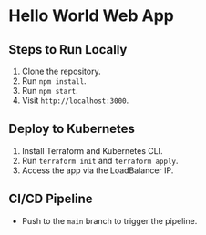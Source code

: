 # Hello World Web App

## Steps to Run Locally
1. Clone the repository.
2. Run `npm install`.
3. Run `npm start`.
4. Visit `http://localhost:3000`.

## Deploy to Kubernetes
1. Install Terraform and Kubernetes CLI.
2. Run `terraform init` and `terraform apply`.
3. Access the app via the LoadBalancer IP.

## CI/CD Pipeline
- Push to the `main` branch to trigger the pipeline.